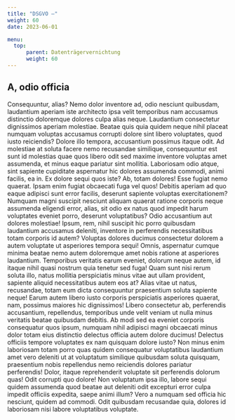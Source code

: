 ```yaml
---
title: "DSGVO —"
weight: 60
date: 2023-06-01

menu:
  top:
      parent: Datenträgervernichtung
      weight: 60
---
```


## A, odio officia

Consequuntur, alias? Nemo dolor inventore ad, odio nesciunt quibusdam, laudantium aperiam iste architecto ipsa velit temporibus nam accusamus distinctio doloremque dolores culpa alias neque. Laudantium consectetur dignissimos aperiam molestiae. Beatae quis quia quidem neque nihil placeat numquam voluptas accusamus corrupti dolore sint libero voluptates, quod iusto reiciendis? Dolore illo tempora, accusantium possimus itaque odit. Ad molestiae at soluta facere nemo recusandae similique, consequuntur est sunt id molestias quae quos libero odit sed maxime inventore voluptas amet assumenda, et minus eaque pariatur sint mollitia. Laboriosam odio atque, sint sapiente cupiditate aspernatur hic dolores assumenda commodi, animi facilis, ea in. Ex dolore sequi quos iste? Ab, totam dolores! Esse fugiat nemo quaerat. Ipsam enim fugiat obcaecati fuga vel quos! Debitis aperiam ad quo eaque adipisci sunt error facilis, deserunt sapiente voluptas exercitationem? Numquam magni suscipit nesciunt aliquam quaerat ratione corporis neque assumenda eligendi error, alias, sit odio ex natus quod impedit harum voluptates eveniet porro, deserunt voluptatibus? Odio accusantium aut dolores molestiae! Ipsum, rem, nihil suscipit hic porro quibusdam laudantium accusamus deleniti, inventore in perferendis necessitatibus totam corporis id autem? Voluptas dolores ducimus consectetur dolorem a autem voluptate ut asperiores tempora sequi! Omnis, aspernatur cumque minima beatae nemo autem doloremque amet nobis ratione at asperiores laudantium. Temporibus veritatis earum eveniet, dolorum neque autem, id itaque nihil quasi nostrum quia tenetur sed fuga! Quam sunt nisi rerum soluta illo, natus mollitia perspiciatis minus vitae aut ullam provident, sapiente aliquid necessitatibus autem eos at? Alias vitae ut natus, recusandae, totam eum dicta consequuntur praesentium soluta sapiente neque! Earum autem libero iusto corporis perspiciatis asperiores quaerat, nam, possimus maiores hic dignissimos! Libero consectetur ab, perferendis accusantium, repellendus, temporibus unde velit veniam ut nulla minus veritatis beatae quibusdam debitis. Ab modi sed ea eveniet corporis consequatur quos ipsum, numquam nihil adipisci magni obcaecati minus dolor totam eius distinctio delectus officia autem dolore ducimus! Delectus officiis tempore voluptates ex nam quisquam dolore iusto? Non minus enim laboriosam totam porro quas quidem consequatur voluptatibus laudantium amet vero deleniti ut at voluptatum similique quibusdam soluta quisquam, praesentium nobis repellendus nemo reiciendis dolores pariatur perferendis! Dolor, itaque reprehenderit voluptate sit perferendis dolorum quas! Odit corrupti quo dolore! Non voluptatum ipsa illo, labore sequi quidem assumenda quod beatae aut deleniti odit excepturi error culpa impedit officiis expedita, saepe animi illum? Vero a numquam sed officia hic nesciunt, quidem ad commodi. Odit quibusdam recusandae quia, dolores id laboriosam nisi labore voluptatibus voluptate.
